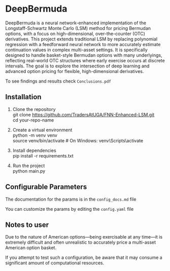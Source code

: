 # DeepBermuda

DeepBermuda is a neural network-enhanced implementation of the Longstaff-Schwartz Monte Carlo (LSM) method for pricing Bermudan options, with a focus on high-dimensional, over-the-counter (OTC) derivatives. This project extends traditional LSM by replacing polynomial regression with a feedforward neural network to more accurately estimate continuation values in complex multi-asset settings. It is specifically designed to handle basket-style Bermudan options with many underlyings, reflecting real-world OTC structures where early exercise occurs at discrete intervals. The goal is to explore the intersection of deep learning and advanced option pricing for flexible, high-dimensional derivatives.

To see findings and results check `Conclusions.pdf`

## Installation


1. Clone the repository  
   git clone https://github.com/TradersAtUGA/FNN-Enhanced-LSM.git   
   cd your-repo-name

2. Create a virtual environment  
   python -m venv venv  
   source venv/bin/activate  # On Windows: venv\Scripts\activate

3. Install dependencies  
   pip install -r requirements.txt

4. Run the project  
   python main.py

## Configurable Parameters

The documentation for the params is in the `config_docs.md` file

You can customize the params by editing the `config.yaml` file

## Notes to user

Due to the nature of American options—being exercisable at any time—it is extremely difficult and often unrealistic to accurately price a multi-asset American option basket.

If you attempt to test such a configuration, be aware that it may consume a significant amount of computational resources.

